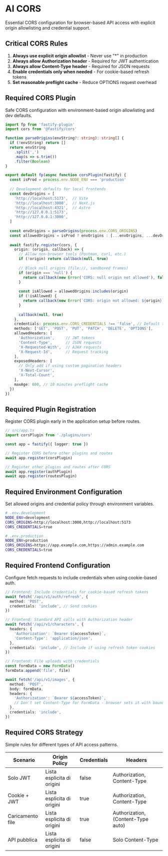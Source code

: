 # AI CORS

Essential CORS configuration for browser-based API access with explicit origin allowlisting and credential support.

## Critical CORS Rules

1. **Always use explicit origin allowlist** - Never use "*" in production
2. **Always allow Authorization header** - Required for JWT authentication
3. **Always allow Content-Type header** - Required for JSON requests
4. **Enable credentials only when needed** - For cookie-based refresh tokens
5. **Set reasonable preflight cache** - Reduce OPTIONS request overhead

## Required CORS Plugin

Safe CORS configuration with environment-based origin allowlisting and dev defaults.

```ts
import fp from 'fastify-plugin'
import cors from '@fastify/cors'

function parseOrigins(envString?: string): string[] {
  if (!envString) return []
  return envString
    .split(',')
    .map(s => s.trim())
    .filter(Boolean)
}

export default fp(async function corsPlugin(fastify) {
  const isProd = process.env.NODE_ENV === 'production'
  
  // Development defaults for local frontends
  const devOrigins = [
    'http://localhost:5173',  // Vite
    'http://localhost:3000',  // Next.js
    'http://localhost:4321',  // Astro
    'http://127.0.0.1:5173',
    'http://127.0.0.1:3000',
  ]
  
  const envOrigins = parseOrigins(process.env.CORS_ORIGINS)
  const allowedOrigins = isProd ? envOrigins : [...envOrigins, ...devOrigins]
  
  await fastify.register(cors, {
    origin: (origin, callback) => {
      // Allow non-browser tools (Postman, curl, etc.)
      if (!origin) return callback(null, true)
      
      // Block null origins (file://, sandboxed frames)
      if (origin === 'null') {
        return callback(new Error('CORS: null origin not allowed'), false)
      }
      
      const isAllowed = allowedOrigins.includes(origin)
      if (!isAllowed) {
        return callback(new Error(`CORS: origin not allowed: ${origin}`), false)
      }
      
      callback(null, true)
    },
    credentials: process.env.CORS_CREDENTIALS !== 'false', // Default true
    methods: ['GET', 'POST', 'PUT', 'PATCH', 'DELETE', 'OPTIONS'],
    allowedHeaders: [
      'Authorization',     // JWT tokens
      'Content-Type',      // JSON requests
      'X-Requested-With',  // AJAX requests
      'X-Request-Id',      // Request tracking
    ],
    exposedHeaders: [
      // Only add if using custom pagination headers
      'X-Next-Cursor',
      'X-Total-Count',
    ],
    maxAge: 600, // 10 minutes preflight cache
  })
})
```

## Required Plugin Registration

Register CORS plugin early in the application setup before routes.

```ts
// src/app.ts
import corsPlugin from './plugins/cors'

const app = fastify({ logger: true })

// Register CORS before other plugins and routes
await app.register(corsPlugin)

// Register other plugins and routes after CORS
await app.register(authPlugin)
await app.register(routesPlugin)
```

## Required Environment Configuration

Set allowed origins and credential policy through environment variables.

```bash
# .env.development
NODE_ENV=development
CORS_ORIGINS=http://localhost:3000,http://localhost:5173
CORS_CREDENTIALS=true

# .env.production  
NODE_ENV=production
CORS_ORIGINS=https://app.example.com,https://admin.example.com
CORS_CREDENTIALS=true
```

## Required Frontend Configuration

Configure fetch requests to include credentials when using cookie-based auth.

```ts
// Frontend: Include credentials for cookie-based refresh tokens
await fetch('/api/v1/auth/refresh', {
  method: 'POST',
  credentials: 'include', // Send cookies
})

// Frontend: Standard API calls with Authorization header
await fetch('/api/v1/characters', {
  headers: {
    'Authorization': `Bearer ${accessToken}`,
    'Content-Type': 'application/json',
  },
  credentials: 'include', // Include if using refresh token cookies
})

// Frontend: File uploads with credentials
const formData = new FormData()
formData.append('file', file)

await fetch('/api/v1/images', {
  method: 'POST',
  body: formData,
  headers: {
    'Authorization': `Bearer ${accessToken}`,
    // Don't set Content-Type for FormData - browser sets it with boundary
  },
  credentials: 'include',
})
```

## Required CORS Strategy

Simple rules for different types of API access patterns.

| Scenario        | Origin Policy                 | Credentials | Headers                           |
|-----------------|-------------------------------|-------------|-----------------------------------|
| Solo JWT        | Lista esplicita di origini    | false       | Authorization, Content-Type       |
| Cookie + JWT    | Lista esplicita di origini    | true        | Authorization, Content-Type       |
| Caricamento file| Lista esplicita di origini    | true        | Authorization, (Content-Type auto)|
| API pubblica    | Lista esplicita di origini    | false       | Solo Content-Type                 |
